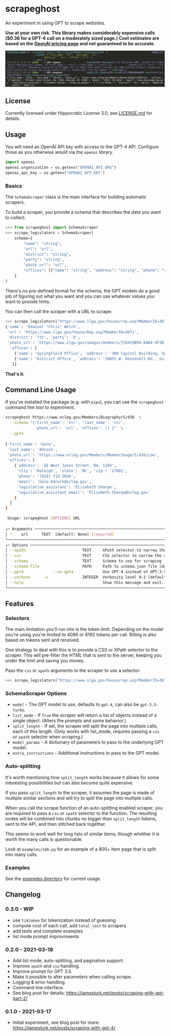 # scrapeghost

An experiment in using GPT to scrape websites.

**Use at your own risk. This library makes considerably expensive calls ($0.36 for a GPT-4 call on a moderately sized page.) Cost estimates are based on the [OpenAI pricing page](https://beta.openai.com/pricing) and not guaranteed to be accurate.**

![](screenshot.png)

## License

Currently licensed under Hippocratic License 3.0, see [LICENSE.md](LICENSE.md) for details.

## Usage

You will need an OpenAI API key with access to the GPT-4 API.  Configure those as you otherwise would via the `openai` library.

```python
import openai
openai.organization = os.getenv("OPENAI_API_ORG")
openai.api_key = os.getenv("OPENAI_API_KEY")
```

### Basics

The `SchemaScraper` class is the main interface for building automatic scrapers.

To build a scraper, you provide a schema that describes the data you want to collect.

```python
>>> from scrapeghost import SchemaScraper
>>> scrape_legislators = SchemaScraper(
    schema={
        "name": "string",
        "url": "url",
        "district": "string",
        "party": "string",
        "photo_url": "url",
        "offices": [{"name": "string", "address": "string", "phone": "string"}],
    }
)
```

There's no pre-defined format for the schema, the GPT models do a good job of figuring out what you want and you can use whatever values you want to provide hints.

You can then call the scraper with a URL to scrape:

```python
>>> scrape_legislators("https://www.ilga.gov/house/rep.asp?MemberID=3071")
{'name': 'Emanuel "Chris" Welch',
 'url': 'https://www.ilga.gov/house/Rep.asp?MemberID=3071',
 'district': '7th', 'party': 'D', 
 'photo_url': 'https://www.ilga.gov/images/members/{5D419B94-66B4-4F3B-86F1-BFF37B3FA55C}.jpg',
  'offices': [
    {'name': 'Springfield Office', 'address': '300 Capitol Building, Springfield, IL 62706', 'phone': '(217) 782-5350'},
    {'name': 'District Office', 'address': '10055 W. Roosevelt Rd., Suite E, Westchester, IL 60154', 'phone': '(708) 450-1000'}
   ]}
```

**That's it.**

## Command Line Usage

If you've installed the package (e.g. with `pipx`), you can use the `scrapeghost` command line tool to experiment.

```bash
scrapeghost https://www.ncleg.gov/Members/Biography/S/436  \
  --schema "{'first_name': 'str', 'last_name': 'str',
             'photo_url': 'url', 'offices': [] }"  \
  --gpt4

{'first_name': 'Gale',
 'last_name': 'Adcock',
 'photo_url': 'https://www.ncleg.gov/Members/MemberImage/S/436/Low',
 'offices': [
    {'address': '16 West Jones Street, Rm. 1104',
     'city': 'Raleigh', 'state': 'NC', 'zip': '27601',
     'phone': '(919) 715-3036',
     'email': 'Gale.Adcock@ncleg.gov',
     'legislative_assistant': 'Elizabeth Sharpe',
     'legislative_assistant_email': 'Elizabeth.Sharpe@ncleg.gov'
    }
  ]
}
```

```bash
 Usage: scrapeghost [OPTIONS] URL                                                                                               
                                                                                                                                
╭─ Arguments ───────────────────────────────────────────────────────────────────────────────────────╮
│ *    url      TEXT  [default: None] [required]                                                    │
╰───────────────────────────────────────────────────────────────────────────────────────────────────╯
╭─ Options ─────────────────────────────────────────────────────────────────────────────────────────╮
│ --xpath                         TEXT     XPath selector to narrow the scrape [default: None]      │
│ --css                           TEXT     CSS selector to narrow the scrape [default: None]        │
│ --schema                        TEXT     Schema to use for scraping [default: None]               │
│ --schema-file                   PATH     Path to schema.json file [default: None]                 │
│ --gpt4             --no-gpt4             Use GPT-4 instead of GPT-3.5-turbo [default: no-gpt4]    │
│ --verbose      -v               INTEGER  Verbosity level 0-2 [default: 0]                         │
│ --help                                   Show this message and exit.                              │
╰───────────────────────────────────────────────────────────────────────────────────────────────────╯
```

## Features

### Selectors

The main limitation you'll run into is the token limit. Depending on the model you're using you're limited to 4096 or 8192 tokens per call. Billing is also based on tokens sent and received.

One strategy to deal with this is to provide a CSS or XPath selector to the scraper. This will pre-filter the HTML that is sent to the server, keeping you under the limit and saving you money.

Pass the `css` or `xpath` arguments to the scraper to use a selector:

```python
>>> scrape_legislators("https://www.ilga.gov/house/rep.asp?MemberID=3071", xpath="//table[1]")
```

### SchemaScraper Options

* `model` - The GPT model to use, defaults to `gpt-4`, can also be `gpt-3.5-turbo`.
* `list_mode` - If `True` the scraper will return a list of objects instead of a single object. (Alters the prompts and some behavior.)
* `split_length` - If set, the scraper will split the page into multiple calls, each of this length. (Only works with list_mode, requires passing a `css` or `xpath` selector when scraping.)
* `model_params` - A dictionary of parameters to pass to the underlying GPT model.
* `extra_instructions` - Additional instructions to pass to the GPT model.

### Auto-splitting

It's worth mentioning how `split_length` works because it allows for some interesting possibilities but can also become quite expensive.

If you pass `split_length` to the scraper, it assumes the page is made of multiple similar sections and will try to split the page into multiple calls.  

When you call the scrape function of an auto-splitting enabled scraper, you are required to pass a `css` or `xpath` selector to the function.  The resulting nodes will be combined into chunks no bigger than `split_length` tokens, sent to the API, and then stitched back together.

This seems to work well for long lists of similar items, though whether it is worth the many calls is questionable.

Look at `examples/cbb.py` for an example of a 800+ item page that is split into many calls.

### Examples

See the [examples directory](https://github.com/jamesturk/scrapeghost/tree/main/examples) for current usage.

## Changelog

### 0.3.0 - WIP

* use `tiktoken` for tokenization instead of guessing
* compute cost of each call, add `total_cost` to scrapers
* add tests and complete examples
* list mode prompt improvmeents

### 0.2.0 - 2021-03-18

* Add list mode, auto-splitting, and pagination support.
* Improve `xpath` and `css` handling.
* Improve prompt for GPT 3.5.
* Make it possible to alter parameters when calling scrape.
* Logging & error handling.
* Command line interface.
* See blog post for details: <https://jamesturk.net/posts/scraping-with-gpt-part-2/>

### 0.1.0 - 2021-03-17

* Initial experiment, see blog post for more: <https://jamesturk.net/posts/scraping-with-gpt-4/>
